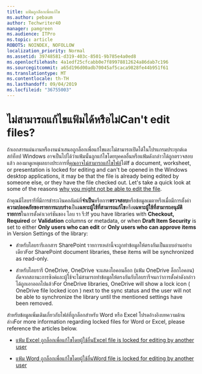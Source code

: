 ```yaml
---
title: แฟ้มถูกล็อกเพื่อแก้ไข
ms.author: pebaum
author: Techwriter40
manager: pamgreen
ms.audience: ITPro
ms.topic: article
ROBOTS: NOINDEX, NOFOLLOW
localization_priority: Normal
ms.assetid: 39748581-d319-403c-8501-9b785e4a0ed8
ms.openlocfilehash: 4a1edf25cfcabb0e7f89978812624a86dab7c196
ms.sourcegitcommit: a65d196d00adb70045af5caca9828fe44b951f61
ms.translationtype: MT
ms.contentlocale: th-TH
ms.lasthandoff: 09/04/2019
ms.locfileid: "36755003"
---
```

# <a name="cant-edit-files"></a><span data-ttu-id="f575a-102">ไม่สามารถแก้ไขแฟ้มได้หรือไม่</span><span class="sxs-lookup"><span data-stu-id="f575a-102">Can't edit files?</span></span> 

<span data-ttu-id="f575a-103">ถ้าเอกสารแผ่นงานหรืองานนำเสนอถูกล็อกเพื่อแก้ไขและไม่สามารถเปิดได้ในโปรแกรมประยุกต์เดสก์ท็อป Windows อาจเป็นไปได้ว่าแฟ้มนั้นถูกแก้ไขโดยบุคคลอื่นหรือแฟ้มดังกล่าวได้ถูกตรวจสอบแล้ว ลองมาดูเหตุผลบางประการที่[คุณอาจไม่สามารถแก้ไขไฟล์](https://support.office.com/article/why-can-t-i-edit-this-file-97315f48-aa5e-49d3-a4ae-a14b73daf87b)ได้</span><span class="sxs-lookup"><span data-stu-id="f575a-103">If a document, worksheet, or presentation is locked for editing and can't be opened in the Windows desktop applications, it may be that the file is already being edited by someone else, or they have the file checked out. Let's take a quick look at some of the reasons [why you might not be able to edit the file](https://support.office.com/article/why-can-t-i-edit-this-file-97315f48-aa5e-49d3-a4ae-a14b73daf87b).</span></span>

<span data-ttu-id="f575a-104">ถ้าคุณมีไลบรารีที่มีการชำระเงินคอลัมน์ที่**จำเป็น**หรือการ**ตรวจสอบ**หรือข้อมูลเมตาหรือเมื่อมีการตั้งค่า**ความปลอดภัยของรายการแบบร่าง**เป็น**เฉพาะผู้ใช้ที่สามารถแก้ไข**หรือ**เฉพาะผู้ใช้ที่สามารถอนุมัติรายการ**ในการตั้งค่าเวอร์ชันของ ไลบ รา รี:</span><span class="sxs-lookup"><span data-stu-id="f575a-104">If you have libraries with **Checkout, Required** or **Validation** columns or metadata, or when **Draft Item Security** is set to either **Only users who can edit** or **Only users who can approve items** in Version Settings of the library:</span></span>

- <span data-ttu-id="f575a-105">สำหรับไลบรารีเอกสาร SharePoint รายการเหล่านี้จะถูกทำข้อมูลให้ตรงกันเป็นแบบอ่านอย่างเดียว</span><span class="sxs-lookup"><span data-stu-id="f575a-105">For SharePoint document libraries, these items will be synchronized as read-only.</span></span>

- <span data-ttu-id="f575a-106">สำหรับไลบรารี OneDrive, OneDrive จะแสดงไอคอนล็อก (แฟ้ม OneDrive ล็อกไอคอน) ถัดจากสถานะการซิงค์และผู้ใช้จะไม่สามารถทำข้อมูลให้ตรงกันกับไลบรารีจนกว่าการตั้งค่าดังกล่าวได้ถูกเอาออกไปแล้ว</span><span class="sxs-lookup"><span data-stu-id="f575a-106">For OneDrive libraries, OneDrive will show a lock icon ( OneDrive file locked icon ) next to the sync status and the user will not be able to synchronize the library until the mentioned settings have been removed.</span></span> 

<span data-ttu-id="f575a-107">สำหรับข้อมูลเพิ่มเติมเกี่ยวกับไฟล์ที่ถูกล็อกสำหรับ Word หรือ Excel โปรดอ้างอิงบทความด้านล่าง</span><span class="sxs-lookup"><span data-stu-id="f575a-107">For more information regarding locked files for Word or Excel, please reference the articles below.</span></span>

- [<span data-ttu-id="f575a-108">แฟ้ม Excel ถูกล็อกเพื่อแก้ไขโดยผู้ใช้อื่น</span><span class="sxs-lookup"><span data-stu-id="f575a-108">Excel file is locked for editing by another user</span></span>](https://support.office.com/article/Excel-file-is-locked-for-editing-by-another-user-6fa93887-2c2c-45f0-abcc-31b04aed68b3)

- [<span data-ttu-id="f575a-109">แฟ้ม Word ถูกล็อกเพื่อแก้ไขโดยผู้ใช้อื่น</span><span class="sxs-lookup"><span data-stu-id="f575a-109">Word file is locked for editing by another user</span></span>](https://support.microsoft.com/help/313472/the-document-is-locked-for-editing-by-another-user-error-message-when)